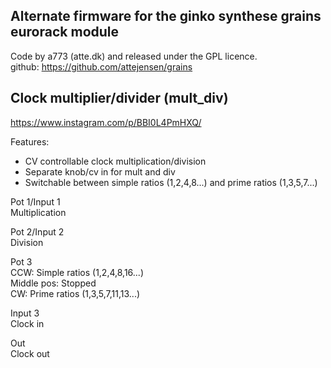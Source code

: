 Alternate firmware for the ginko synthese grains eurorack module
-
Code by a773 (atte.dk) and released under the GPL licence.  
github: https://github.com/attejensen/grains

Clock multiplier/divider (mult_div)
-
https://www.instagram.com/p/BBI0L4PmHXQ/

Features:  
* CV controllable clock multiplication/division  
* Separate knob/cv in for mult and div  
* Switchable between simple ratios (1,2,4,8...) and prime ratios (1,3,5,7...)

Pot 1/Input 1  
Multiplication

Pot 2/Input 2  
Division

Pot 3  
CCW: Simple ratios (1,2,4,8,16...)  
Middle pos: Stopped  
CW: Prime ratios (1,3,5,7,11,13...)

Input 3  
Clock in

Out  
Clock out
